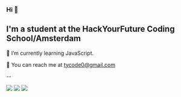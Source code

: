 

### Hi 👋


## I'm a student at the HackYourFuture Coding School/Amsterdam


&#128313;   I’m currently learning JavaScript.

&#128313;   You can reach me at tycode0@gmail.com

--




![](https://img.shields.io/badge/Code-HTML-informational?style=flat-square&logo=html5&logoColor=white&color=2bbc8a)
![](https://img.shields.io/badge/Code-CSS-informational?style=flat-square&logo=css3&logoColor=white&color=2bbc8a)
![](https://img.shields.io/badge/Code-JavaScript-informational?style=flat-square&logo=javascript&logoColor=white&color=2bbc8a)


<!--
- 👯 I’m looking to collaborate on ...
- 🤔 I’m looking for help with ...
- 💬 Ask me about ...
- 📫 How to reach me: ...
- 😄 Pronouns: ...
- ⚡ Fun fact: ...
!-->
